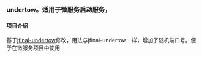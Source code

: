 ### undertow。适用于微服务启动服务，

#### 项目介绍
基于[jfinal-undertow](https://gitee.com/jfinal/jfinal-undertow)修改，用法与jfinal-undertow一样，增加了随机端口号。便于在微服务项目中使用
